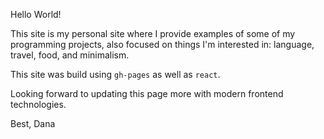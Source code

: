 Hello World!

This site is my personal site where I provide examples of some of my programming projects, also focused on things I'm interested in: language, travel, food, and minimalism. 

This site was build using `gh-pages` as well as `react`. 

Looking forward to updating this page more with modern frontend technologies.

Best,
Dana